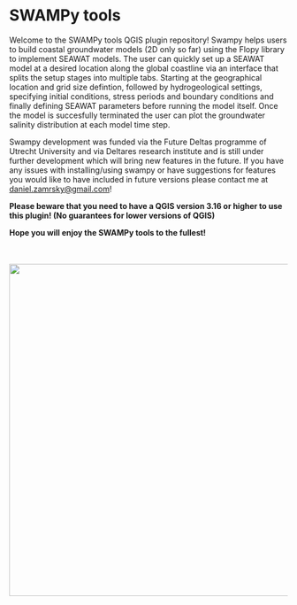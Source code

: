 # SWAMPy tools

Welcome to the SWAMPy tools QGIS plugin repository! Swampy helps users to build coastal groundwater models (2D only so far) using the Flopy library to implement SEAWAT models. The user can  quickly set up a SEAWAT model at a desired location along the global coastline via an interface that splits the setup stages into multiple tabs. Starting at the geographical location and grid size defintion, followed by hydrogeological settings, specifying initial conditions, stress periods and boundary conditions and finally defining SEAWAT parameters before running the model itself. Once the model is succesfully terminated the user can plot the groundwater salinity distribution at each model time step.

Swampy development was funded via the Future Deltas programme of Utrecht University and via Deltares research institute and is still under further development which will bring new features in the future. If you have any issues with installing/using swampy or have suggestions for features you would like to have included in future versions please contact me at daniel.zamrsky@gmail.com! 

<b>Please beware that you need to have a QGIS version 3.16 or higher to use this plugin! (No guarantees for lower versions of QGIS)<b>

Hope you will enjoy the SWAMPy tools to the fullest! 
<br>
<br>
<br>
<p align="center"><img src="https://github.com/danzamrsky/SWAMPy-tools/blob/main/swampy_icon.png" height="600" width="600" ></p>
